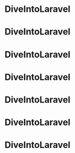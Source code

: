 # DiveIntoLaravel
# DiveIntoLaravel
# DiveIntoLaravel
# DiveIntoLaravel
# DiveIntoLaravel
# DiveIntoLaravel
# DiveIntoLaravel
